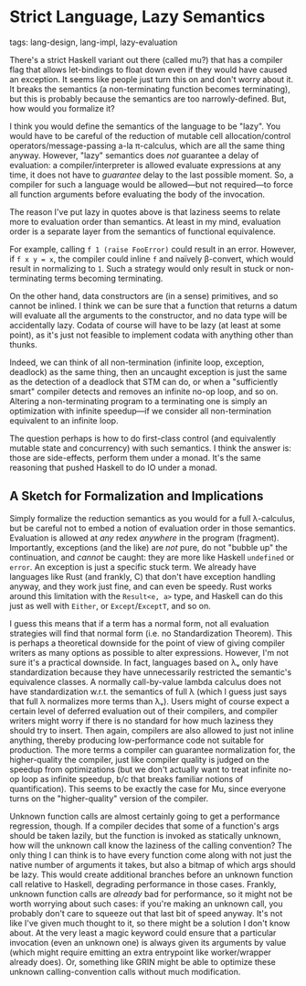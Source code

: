 # Strict Language, Lazy Semantics

tags: lang-design, lang-impl, lazy-evaluation

There's a strict Haskell variant out there (called mu?) that has a compiler flag that
  allows let-bindings to float down even if they would have caused an exception.
It seems like people just turn this on and don't worry about it.
It breaks the semantics (a non-terminating function becomes terminating), but this is probably because the semantics are too narrowly-defined.
But, how would you formalize it?

I think you would define the semantics of the language to be "lazy".
You would have to be careful of the reduction of mutable cell allocation/control operators/message-passing a-la π-calculus, which are all the same thing anyway.
However, "lazy" semantics does _not_ guarantee a delay of evaluation:
  a compiler/interpreter is allowed evaluate expressions at any time,
  it does not have to _guarantee_ delay to the last possible moment.
So, a compiler for such a language would be allowed—but not required—to force all function arguments before evaluating the body of the invocation.

The reason I've put lazy in quotes above is that laziness seems to relate more to evaluation order than semantics.
At least in my mind, evaluation order is a separate layer from the semantics of functional equivalence.

For example, calling `f 1 (raise FooError)` could result in an error.
However, if `f x y = x`, the compiler could inline `f` and naïvely β-convert, which would result in normalizing to `1`.
Such a strategy would only result in stuck or non-terminating terms becoming terminating.

On the other hand, data constructors are (in a sense) primitives, and so cannot be inlined.
I think we can be sure that a function that returns a datum will evaluate all the arguments to the constructor, and no data type will be accidentally lazy.
Codata of course will have to be lazy (at least at some point), as it's just not feasible to implement codata with anything other than thunks.

Indeed, we can think of all non-termination (infinite loop, exception, deadlock) as the same thing, then an uncaught exception is just the same as the detection of a deadlock that STM can do, or when a "sufficiently smart" compiler detects and removes an infinite no-op loop, and so on.
Altering a non-terminating program to a terminating one is simply an optimization with infinite speedup—if we consider all non-termination equivalent to an infinite loop.

The question perhaps is how to do first-class control (and equivalently mutable state and concurrency) with such semantics.
I think the answer is: those are side-effects, perform them under a monad.
It's the same reasoning that pushed Haskell to do IO under a monad.

## A Sketch for Formalization and Implications

Simply formalize the reduction semantics as you would for a full λ-calculus, but
  be careful not to embed a notion of evaluation order in those semantics.
Evaluation is allowed at _any_ redex _anywhere_ in the program (fragment).
Importantly, exceptions (and the like) are _not_ pure, do not "bubble up" the continuation, and _cannot_ be caught: they are more like Haskell `undefined` or `error`.
An exception is just a specific stuck term.
We already have languages like Rust (and frankly, C) that don't have exception handling anyway, and they work just fine, and can even be speedy.
Rust works around this limitation with the `Result<e, a>` type, and Haskell can do this just as well with `Either`, or `Except`/`ExceptT`, and so on.

I guess this means that if a term has a normal form, not all evaluation strategies will find that normal form (i.e. no Standardization Theorem).
This is perhaps a theoretical downside for the point of view of giving compiler writers as many options as possible to alter expressions.
However, I'm not sure it's a practical downside.
In fact, languages based on λᵥ only have standardization because they have unnecessarily restricted the semantic's equivalence classes.
A normally call-by-value lambda calculus does not have standardization w.r.t. the semantics of full λ
  (which I guess just says that full λ normalizes more terms than λᵥ).
Users might of course expect a certain level of deferred evaluation out of their compilers, and compiler writers might worry if there is no standard for how much laziness they should try to insert.
Then again, compilers are also allowed to just not inline anything, thereby producing low-performance code not suitable for production.
The more terms a compiler can guarantee normalization for, the higher-quality the compiler,
  just like compiler quality is judged on the speedup from optimizations
  (but we don't actually want to treat infinite no-op loop as infinite speedup, b/c that breaks familiar notions of quantification).
This seems to be exactly the case for Mu, since everyone turns on the "higher-quality" version of the compiler.

Unknown function calls are almost certainly going to get a performance regression, though.
If a compiler decides that some of a function's args should be taken lazily, but the function is invoked as statically unknown, how will the unknown call know the laziness of the calling convention?
The only thing I can think is to have every function come along with not just the native number of arguments it takes, but also a bitmap of which args should be lazy.
This would create additional branches before an unknown function call relative to Haskell, degrading performance in those cases.
Frankly, unknown function calls are _already_ bad for performance, so it might not be worth worrying about such cases:
  if you're making an unknown call, you probably don't care to squeeze out that last bit of speed anyway.
It's not like I've given much thought to it, so there might be a solution I don't know about.
At the very least a magic keyword could ensure that a particular invocation (even an unknown one) is always given its arguments by value (which might require emitting an extra entrypoint like worker/wrapper already does).
Or, something like GRIN might be able to optimize these unknown calling-convention calls without much modification.
